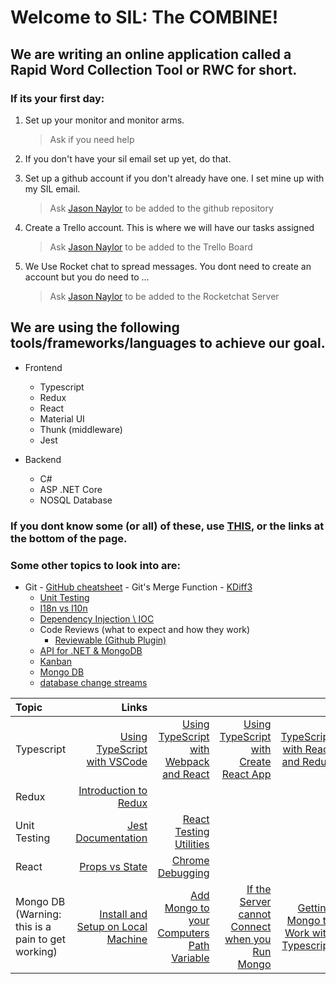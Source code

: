 # Welcome to SIL: The COMBINE!

## We are writing an online application called a Rapid Word Collection Tool or RWC for short.

### If its your first day:

1.  Set up your monitor and monitor arms.

    > Ask if you need help

2.  If you don't have your sil email set up yet, do that.

3.  Set up a github account if you don't already have one. I set mine up with my SIL email.

    > Ask [Jason Naylor](mailto:Jason_Naylor@sil.org) to be added to the github repository

4.  Create a Trello account. This is where we will have our tasks assigned

    > Ask [Jason Naylor](mailto:Jason_Naylor@sil.org) to be added to the Trello Board

5.  We Use Rocket chat to spread messages. You dont need to create an account but you do need to ...
    > Ask [Jason Naylor](mailto:Jason_Naylor@sil.org) to be added to the Rocketchat Server

## We are using the following tools/frameworks/languages to achieve our goal.

- Frontend

  - Typescript
  - Redux
  - React
  - Material UI
  - Thunk (middleware)
  - Jest

- Backend
  - C#
  - ASP .NET Core
  - NOSQL Database

### If you dont know some (or all) of these, use [THIS](https://books.goalkicker.com/), or the links at the bottom of the page.

### Some other topics to look into are:

- Git - [GitHub cheatsheet](https://education.github.com/https://education.github.com/git-cheat-sheet-education.pdf) - Git's Merge Function - [KDiff3](http://kdiff3.sourceforge.net/)
  - [Unit Testing](https://docs.microsoft.com/en-us/aspnet/web-api/overview/testing-and-debugging/unit-testing-with-aspnet-web-api)
  - [I18n vs I10n](https://stackoverflow.com/questions/754520/what-is-the-actual-differences-between-i18n-l10n-g11n-and-specifically-what-does)
  - [Dependency Injection \ IOC](https://docs.microsoft.com/en-us/aspnet/core/fundamentals/dependency-injection?view=aspnetcore-2.2)
  - Code Reviews (what to expect and how they work)
    - [Reviewable (Github Plugin)](https://reviewable.io/)
  - [API for .NET & MongoDB](https://docs.microsoft.com/en-us/aspnet/core/tutorials/first-mongo-app?view=aspnetcore-2.2&tabs=visual-studio)
  - [Kanban](https://www.atlassian.com/agile/kanban)
  - [Mongo DB](https://www.mongodb.com/)
  - [database change streams](https://pusher.com/tutorials/mongodb-change-streams)

| Topic                                             |                                                                                                                                                   Links |                                                                                                                                                                                   |                                                                                                                                                            |                                                                                                                     |
| :------------------------------------------------ | ------------------------------------------------------------------------------------------------------------------------------------------------------: | --------------------------------------------------------------------------------------------------------------------------------------------------------------------------------: | ---------------------------------------------------------------------------------------------------------------------------------------------------------: | ------------------------------------------------------------------------------------------------------------------: |
| Typescript                                        |                                                       [Using TypeScript with VSCode](https://code.visualstudio.com/docs/typescript/typescript-tutorial) |                                                                      [Using TypeScript with Webpack and React](https://www.typescriptlang.org/docs/handbook/react-&-webpack.html) |                                               [Using TypeScript with Create React App](https://facebook.github.io/create-react-app/docs/adding-typescript) |                       [TypeScript with React and Redux](https://github.com/piotrwitek/react-redux-typescript-guide) |
| Redux                                             |                                                                                     [Introduction to Redux](https://redux.js.org/basics/basic-tutorial) |
| Unit Testing                                      |                                                                                         [Jest Documentation](https://jestjs.io/docs/en/getting-started) |                                                                                                               [React Testing Utilities](https://reactjs.org/docs/test-utils.html) |
| React                                             |                                  [Props vs State](https://stackoverflow.com/questions/27991366/what-is-the-difference-between-state-and-props-in-react) |                              [Chrome Debugging](https://medium.com/@auchenberg/live-edit-and-debug-your-react-apps-directly-from-vs-code-without-leaving-the-editor-2da489ed905f) |
| Mongo DB (Warning: this is a pain to get working) | [Install and Setup on Local Machine](https://docs.bmc.com/docs/digitalworkplaceadvanced/34/installing-and-setting-up-mongodb-on-windows-740861688.html) | [Add Mongo to your Computers Path Variable](https://stackoverflow.com/questions/42159481/mongodb-node-js-module-mongo-is-not-recognised-as-an-internal-or-external-comm/48840077) | [If the Server cannot Connect when you Run Mongo](https://stackoverflow.com/questions/23726684/mongodb-on-a-windows-7-machine-no-connection-could-be-made) | [Getting Mongo to Work with Typescript](https://tutorialedge.net/typescript/typescript-mongodb-beginners-tutorial/) | [understnading the structure of mongo](https://www.tutorialspoint.com/mongodb/mongodb_create_collection.htm) |
